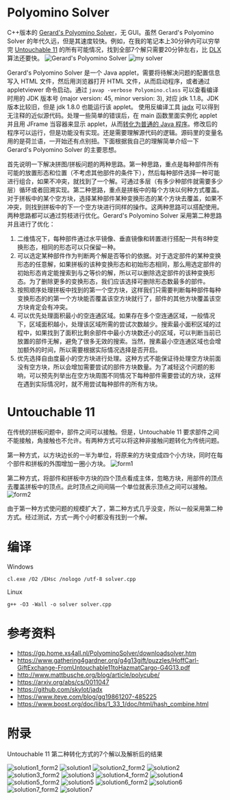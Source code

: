 # Polyomino Solver
C++版本的 [Gerard's Polyomino Solver](https://gp.home.xs4all.nl/PolyominoSolver/downloadsolver.htm)，无 GUI。虽然 Gerard's Polyomino Solver 的年代久远，但是其速度较快。例如，在我的笔记本上30分钟内可以穷举完 [Untouchable 11](https://www.gathering4gardner.org/g4g13gift/puzzles/HoffCarl-GiftExchange-FromUntouchable11toHazmatCargo-G4G13.pdf) 的所有可能情况，找到全部7个解只需要20分钟左右，比 [DLX](https://arxiv.org/abs/cs/0011047) 算法还要快。
![Gerard's Polyomino Solver](untouchable11/untouchable11_gerard_solver.png)
![my solver](untouchable11/untouchable11_solver_llp.png)

Gerard's Polyomino Solver 是一个 Java applet，需要将待解决问题的配置信息写入 HTML 文件，然后用浏览器打开 HTML 文件，从而启动程序，或者通过 appletviewer 命令启动。通过 `javap -verbose Polyomino.class` 可以查看编译时用的 JDK 版本号 (major version: 45, minor version: 3), 对应 jdk 1.1.8。JDK 版本比较旧，但是 jdk 1.8.0 也能运行该 applet。
使用反编译工具 [jadx](https://github.com/skylot/jadx) 可以得到无注释的近似源代码。处理一些简单的错误后，在 main 函数里面实例化 applet 并且用 JFrame 当容器来显示 applet，从而[转化为普通的 Java 程序](https://www.iteye.com/blog/gg19861207-485225)。修改后的程序可以运行，但是功能没有实现。还是需要理解源代码的逻辑。源码里的变量名用的是荷兰语，一开始还有点别扭。下面根据我自己的理解简单介绍一下 Gerard's Polyomino Solver 的主要思想。

首先说明一下解决拼图/拼板问题的两种思路。第一种思路，重点是每种部件所有可能的放置形态和位置（不考虑其他部件的条件下），然后每种部件选择一种可能进行组合，如果不冲突，就找到了一个解。可通过多层（有多少种部件就需要多少层）循环或者回溯实现。第二种思路，重点是拼板中的每个方块以何种方式覆盖。对于拼板中的某个空方块，选择某种部件某种变换形态的某个方块去覆盖，如果不冲突，则找到拼板中的下一个空方块进行同样的操作。这两种思路可以搭配使用。两种思路都可以通过剪枝进行优化。Gerard's Polyomino Solver 采用第二种思路并且进行了优化：
1. 二维情况下，每种部件通过水平镜像、垂直镜像和转置进行搭配一共有8种变换形态，相同的形态可以只保留一种。
2. 可以选定某种部件作为判断两个解是否等价的依据。对于选定部件的某种变换形态的任意解，如果拼板的该种变换形态和初始形态相同，那么用选定部件的初始形态肯定能搜索到与之等价的解，所以可以删除选定部件的该种变换形态。为了删除更多的变换形态，我们应该选择可删除形态数最多的部件。
3. 按照顺序处理拼板中找到的第一个空方块，这样我们只需要判断每种部件每种变换形态的的第一个方块能否覆盖该空方块就行了，部件的其他方块覆盖该空方块肯定会有冲突。
4. 可以优先处理面积最小的空连通区域。如果存在多个空连通区域，一般情况下，区域面积越小，处理该区域所需的尝试次数越少。搜索最小面积区域的过程中，如果找到了面积比剩余部件中最小方块数还小的区域，可以判断当前已放置的部件无解，避免了很多无效的搜索。当然，搜素最小空连通区域也会增加额外的时间，所以需要根据实际情况选择是否开启。
5. 优先选择自由度最小的空方块进行处理。这种方式不能保证待处理空方块前面没有空方块，所以会增加需要尝试的部件方块数量。为了减轻这个问题的影响，可以预先列举出在空方块周围不同情况下每种部件需要尝试的方块，这样在遇到实际情况时，就不用尝试每种部件的所有方块。

# Untouchable 11
在传统的拼板问题中，部件之间可以接触。但是，Untouchable 11 要求部件之间不能接触，角接触也不允许。有两种方式可以将这种非接触问题转化为传统问题。

第一种方式，以方块边长的一半为单位，将原来的方块变成四个小方块，同时在每个部件和拼板的外围增加一圈小方块。
![form1](untouchable11/form1.png)

第二种方式，将部件和拼板中方块的四个顶点看成主体，忽略方块，用部件的顶点去覆盖拼板中的顶点。此时顶点之间间隔一个单位就表示顶点之间可以接触。
![form2](untouchable11/form2.png)

由于第一种方式使问题的规模扩大了，第二种方式几乎没变，所以一般采用第二种方式。经过测试，方式一两个小时都没有找到一个解。

# 编译
Windows

`cl.exe /O2 /EHsc /nologo /utf-8 solver.cpp`

Linux

`g++ -O3 -Wall -o solver solver.cpp`

# 参考资料
- https://gp.home.xs4all.nl/PolyominoSolver/downloadsolver.htm
- https://www.gathering4gardner.org/g4g13gift/puzzles/HoffCarl-GiftExchange-FromUntouchable11toHazmatCargo-G4G13.pdf
- http://www.mattbusche.org/blog/article/polycube/
- https://arxiv.org/abs/cs/0011047
- https://github.com/skylot/jadx
- https://www.iteye.com/blog/gg19861207-485225
- https://www.boost.org/doc/libs/1_33_1/doc/html/hash_combine.html

# 附录
Untouchable 11 第二种转化方式的7个解以及解析后的结果

![solution1_form2](untouchable11/solution1_form2.png)
![solution1](untouchable11/solution1.png)
![solution2_form2](untouchable11/solution2_form2.png)
![solution2](untouchable11/solution2.png)
![solution3_form2](untouchable11/solution3_form2.png)
![solution3](untouchable11/solution3.png)
![solution4_form2](untouchable11/solution4_form2.png)
![solution4](untouchable11/solution4.png)
![solution5_form2](untouchable11/solution5_form2.png)
![solution5](untouchable11/solution5.png)
![solution6_form2](untouchable11/solution6_form2.png)
![solution6](untouchable11/solution6.png)
![solution7_form2](untouchable11/solution7_form2.png)
![solution7](untouchable11/solution7.png)